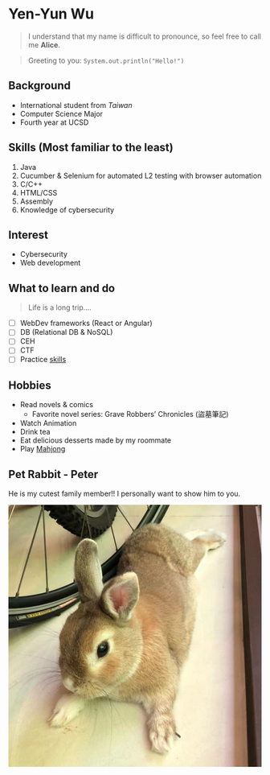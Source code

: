 # Yen-Yun Wu
> I understand that my name is difficult to pronounce, so feel free to call me **Alice**.

> Greeting to you: `System.out.println("Hello!")`

## Background
- International student from *Taiwan*
- Computer Science Major
- Fourth year at UCSD
 
## Skills (Most familiar to the least)
1. Java
2. Cucumber & Selenium for automated L2 testing with browser automation
3. C/C++
4. HTML/CSS
5. Assembly
6. Knowledge of cybersecurity

## Interest
- Cybersecurity
- Web development

## What to learn and do
> Life is a long trip....
- [ ] WebDev frameworks \(React or Angular\)
- [ ] DB \(Relational DB & NoSQL\)
- [ ] CEH
- [ ] CTF
- [ ] Practice [skills](#skills-most-familiar-to-the-least)

## Hobbies
- Read novels & comics
  - Favorite novel series: Grave Robbers’ Chronicles \(盜墓筆記\)
- Watch Animation
- Drink tea
- Eat delicious desserts made by my roommate
- Play [Mahjong](https://www.maj-soul.com/#/home)

## Pet Rabbit - Peter
He is my cutest family member!! I personally want to show him to you.

![Peter: A very cute peter rabbit who is my family member](/peter.jpg)

